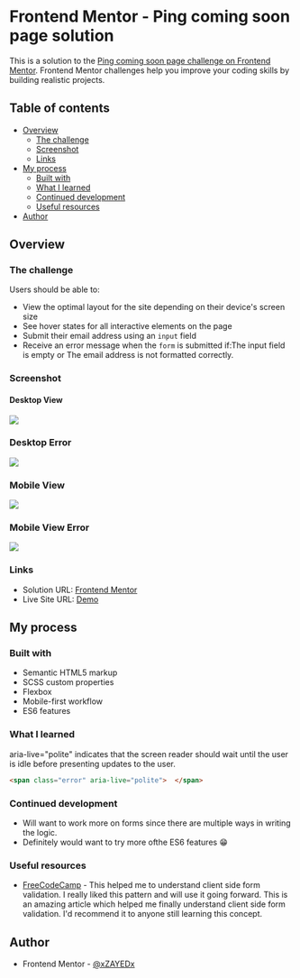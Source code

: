 # Frontend Mentor - Ping coming soon page solution

This is a solution to the [Ping coming soon page challenge on Frontend Mentor](https://www.frontendmentor.io/challenges/ping-single-column-coming-soon-page-5cadd051fec04111f7b848da). Frontend Mentor challenges help you improve your coding skills by building realistic projects. 

## Table of contents

- [Overview](#overview)
  - [The challenge](#the-challenge)
  - [Screenshot](#screenshot)
  - [Links](#links)
- [My process](#my-process)
  - [Built with](#built-with)
  - [What I learned](#what-i-learned)
  - [Continued development](#continued-development)
  - [Useful resources](#useful-resources)
- [Author](#author)

## Overview

### The challenge

Users should be able to:

- View the optimal layout for the site depending on their device's screen size
- See hover states for all interactive elements on the page
- Submit their email address using an `input` field
- Receive an error message when the `form` is submitted if:The input field is empty or The email address is not formatted correctly.

### Screenshot

#### Desktop View
<img src="https://user-images.githubusercontent.com/46198029/155544465-f9c55f7a-891b-4f17-86c2-31906e01e727.png" />


### Desktop Error
<img src="https://user-images.githubusercontent.com/46198029/155546908-5a38e1e9-3f52-4fa9-b246-fb307a248b49.png" />


### Mobile View 
<img src="https://user-images.githubusercontent.com/46198029/155547940-1b422496-ebe9-4c19-a31a-391ad6e7659d.png" />

### Mobile View Error
<img src="https://user-images.githubusercontent.com/46198029/155547462-fb54127d-10e8-46fa-83ae-efb3eae8def7.png" />

### Links

- Solution URL: [Frontend Mentor](https://www.frontendmentor.io/solutions/responsive-page-using-semantic-elements-in-html5-scss-and-es6-vqifEsgxvX)
- Live Site URL: [Demo](https://zayed-ping-coming-soon-page-master.netlify.app/)

## My process

### Built with

- Semantic HTML5 markup
- SCSS custom properties
- Flexbox
- Mobile-first workflow
- ES6 features

### What I learned

aria-live="polite" indicates that the screen reader should wait until the user is idle before presenting updates to the user.


```html
<span class="error" aria-live="polite">  </span>
```
### Continued development

- Will want to work more on forms since there are multiple ways in writing the logic. 
- Definitely would want to try more ofthe ES6 features 😁

### Useful resources

- [FreeCodeCamp](https://www.freecodecamp.org/news/learn-javascript-form-validation-by-making-a-form/) - This helped me to understand client side form validation. I really liked this pattern and will use it going forward. This is an amazing article which helped me finally understand client side form validation. I'd recommend it to anyone still learning this concept.

## Author

- Frontend Mentor - [@xZAYEDx](https://www.frontendmentor.io/profile/xZAYEDx)
